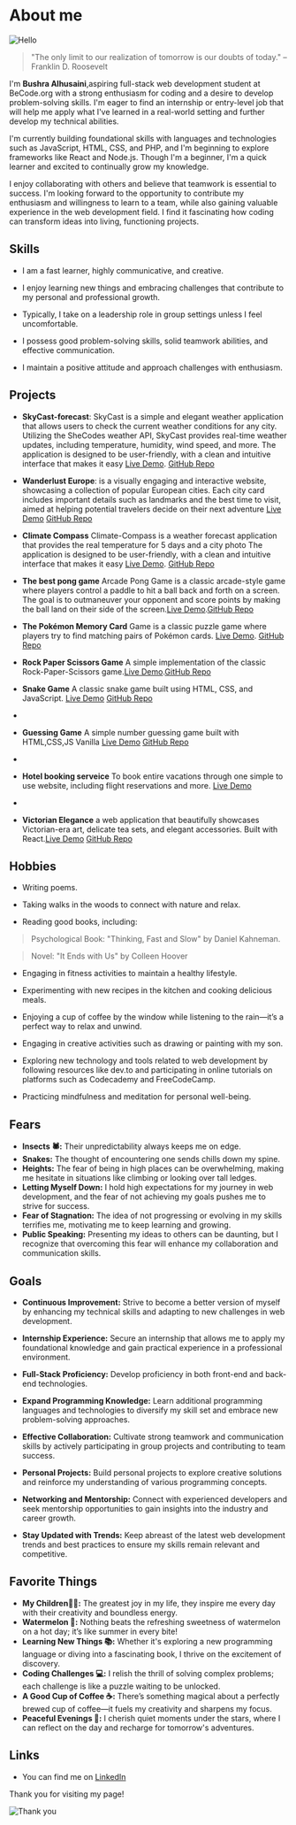 # About me

![Hello](https://gifdb.com/images/high/hello-cute-grass-yan-jun-8qf709u6b1dxf6rq.gif)

> "The only limit to our realization of tomorrow is our doubts of today." – Franklin D. Roosevelt

I'm **Bushra Alhusaini**,aspiring full-stack web development student at BeCode.org with a strong enthusiasm for coding and a desire to develop problem-solving skills. I'm eager to find an internship or entry-level job that will help me apply what I've learned in a real-world setting and further develop my technical abilities.

I'm currently building foundational skills with languages and technologies such as JavaScript, HTML, CSS, and PHP, and I'm beginning to explore frameworks like React and Node.js. Though I'm a beginner, I'm a quick learner and excited to continually grow my knowledge.

I enjoy collaborating with others and believe that teamwork is essential to success. I'm looking forward to the opportunity to contribute my enthusiasm and willingness to learn to a team, while also gaining valuable experience in the web development field.
 I find it fascinating how coding can transform ideas into living, functioning projects.

## Skills

* I am a fast learner, highly communicative, and creative.

* I enjoy learning new things and embracing challenges that contribute to my personal and professional growth.

* Typically, I take on a leadership role in group settings unless I feel uncomfortable.

* I possess good problem-solving skills, solid teamwork abilities, and effective communication.

* I maintain a positive attitude and approach challenges with enthusiasm.

## Projects
- **SkyCast-forecast**: SkyCast is a simple and elegant weather application that allows users to check the current weather conditions for any city. Utilizing the SheCodes weather API, SkyCast provides real-time weather updates, including temperature, humidity, wind speed, and more. The application is designed to be user-friendly, with a clean and intuitive interface that makes it easy [Live Demo](https://skycast-forecast.netlify.app/). [GitHub Repo](https://github.com/Bushra-88/SkyCast-forecast)
  
- **Wanderlust Europe**: is a visually engaging and interactive website, showcasing a collection of popular European cities. Each city card includes important details such as landmarks and the best time to visit, aimed at helping potential travelers decide on their next adventure [Live Demo](https://wonderlust-eroupa.netlify.app/) [GitHub Repo](https://github.com/Bushra-88/Wanderlust-Europe)
  
- **Climate Compass** Climate-Compass is a weather forecast application that provides the real temperature for 5 days and a city photo The application is designed to be user-friendly, with a clean and intuitive interface that makes it easy [Live Demo](https://b-climate-compass.netlify.app/). [GitHub Repo](https://github.com/Bushra-88/Climate-Compass)
  
- **The best pong game** Arcade Pong Game is a classic arcade-style game where players control a paddle to hit a ball back and forth on a screen. The goal is to outmaneuver your opponent and score points by making the ball land on their side of the screen.[Live Demo](https://bushra-pong-game.netlify.app/).[GitHub Repo](https://github.com/Bushra-88/Arcade-pong-game)
  
- **The Pokémon Memory Card** Game is a classic puzzle game where players try to find matching pairs of Pokémon cards. [Live Demo](https://b-pokemon-memory-game.netlify.app/). [GitHub Repo](https://github.com/Bushra-88/Pokemon-memory-game)

- **Rock Paper Scissors Game** A simple implementation of the classic Rock-Paper-Scissors game.[Live Demo](https://b-rock-paper-scissor.netlify.app/).[GitHub Repo](https://github.com/Bushra-88/rock-paper-scissors-game)

- **Snake Game** A classic snake game built using HTML, CSS, and JavaScript. [Live Demo](https://snake-game-bushra.netlify.app/) [GitHub Repo](https://github.com/Bushra-88/Snake-game)
- 
-  **Guessing Game** A simple number guessing game built with HTML,CSS,JS Vanilla [Live Demo](https://bushra-guessing-game.netlify.app/) [GitHub Repo](https://github.com/Bushra-88/Guessing-Game)
-  
-  **Hotel booking serveice** To book entire vacations through one simple to use website, including flight reservations and more. [Live Demo](https://hotel-booking-service.netlify.app/)
-  
-  **Victorian Elegance** a web application that beautifully showcases Victorian-era art, delicate tea sets, and elegant accessories. Built with React.[Live Demo](https://b-victorian-elegance.netlify.app/) [GitHub Repo](https://github.com/Bushra-88/Victorian-Elegance)


## Hobbies

* Writing poems.

* Taking walks in the woods to connect with nature and relax.

* Reading good books, including:
>Psychological Book: "Thinking, Fast and Slow" by Daniel Kahneman.

>Novel: "It Ends with Us" by Colleen Hoover

* Engaging in fitness activities to maintain a healthy lifestyle.

* Experimenting with new recipes in the kitchen and cooking delicious meals.

* Enjoying a cup of coffee by the window while listening to the rain—it’s a perfect way to relax and unwind.

* Engaging in creative activities such as drawing or painting with my son.

* Exploring new technology and tools related to web development by following resources like dev.to and participating in online tutorials on platforms such as Codecademy and FreeCodeCamp.

* Practicing mindfulness and meditation for personal well-being.

## Fears

- **Insects 🕷️:** Their unpredictability always keeps me on edge.
- **Snakes:** The thought of encountering one sends chills down my spine.
- **Heights:** The fear of being in high places can be overwhelming, making me hesitate in situations like climbing or looking over tall ledges.
- **Letting Myself Down:** I hold high expectations for my journey in web development, and the fear of not achieving my goals pushes me to strive for success.
- **Fear of Stagnation:** The idea of not progressing or evolving in my skills terrifies me, motivating me to keep learning and growing.
- **Public Speaking:** Presenting my ideas to others can be daunting, but I recognize that overcoming this fear will enhance my collaboration and communication skills.

## Goals

- **Continuous Improvement:** Strive to become a better version of myself by enhancing my technical skills and adapting to new challenges in web development.

- **Internship Experience:** Secure an internship that allows me to apply my foundational knowledge and gain practical experience in a professional environment.

- **Full-Stack Proficiency:** Develop proficiency in both front-end and back-end technologies.

- **Expand Programming Knowledge:** Learn additional programming languages and technologies to diversify my skill set and embrace new problem-solving approaches.

- **Effective Collaboration:** Cultivate strong teamwork and communication skills by actively participating in group projects and contributing to team success.

- **Personal Projects:** Build personal projects to explore creative solutions and reinforce my understanding of various programming concepts.

- **Networking and Mentorship:** Connect with experienced developers and seek mentorship opportunities to gain insights into the industry and career growth.

- **Stay Updated with Trends:** Keep abreast of the latest web development trends and best practices to ensure my skills remain relevant and competitive.

## Favorite Things

- **My Children🩷💙:** The greatest joy in my life, they inspire me every day with their creativity and boundless energy.
- **Watermelon 🍉:** Nothing beats the refreshing sweetness of watermelon on a hot day; it’s like summer in every bite!
- **Learning New Things 📚:** Whether it's exploring a new programming language or diving into a fascinating book, I thrive on the excitement of discovery.
- **Coding Challenges 💻:** I relish the thrill of solving complex problems; each challenge is like a puzzle waiting to be unlocked.
- **A Good Cup of Coffee ☕:** There’s something magical about a perfectly brewed cup of coffee—it fuels my creativity and sharpens my focus.
- **Peaceful Evenings 🌙:** I cherish quiet moments under the stars, where I can reflect on the day and recharge for tomorrow's adventures.

## Links

- You can find me on [LinkedIn](https://www.linkedin.com/in/bushra-alhusaini-4a965228b/)

Thank you for visiting my page!

![Thank you](https://www.icegif.com/wp-content/uploads/2024/05/thank-you-icegif-11.gif)
